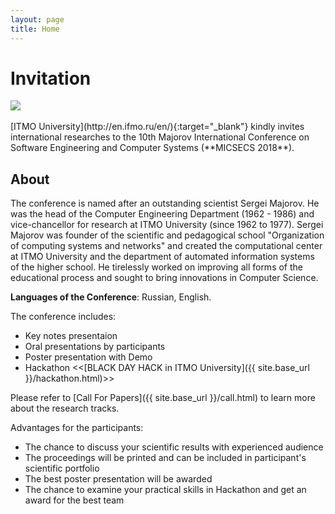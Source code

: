 ```yaml
---
layout: page
title: Home
---
```

# Invitation

<div >
      <img src="{{ site.base_url }}/img/itmo.jpeg">
</div>

<br>
[ITMO University](http://en.ifmo.ru/en/){:target="_blank"} kindly invites international researches to the 10th Majorov International Conference on Software Engineering and Computer Systems (**MICSECS 2018**). 

## About

The conference is named after an outstanding scientist Sergei Majorov. He was the head of the Computer Engineering Department (1962 - 1986) and vice-chancellor for research at ITMO University (since 1962 to 1977). Sergei Majorov was founder of the scientific and pedagogical school  "Organization of computing systems and networks" and created the computational center at ITMO University and the department of automated information systems of the higher school. He tirelessly worked on improving all forms of the educational process and sought to bring innovations in Computer Science.

**Languages of the Conference**: Russian, English.

The conference includes:

* Key notes presentaion 
* Oral presentations by participants
* Poster presentation with Demo
* Hackathon <<[BLACK DAY HACK in ITMO University]({{ site.base_url }}/hackathon.html)>>

Please refer to [Call For Papers]({{ site.base_url }}/call.html) to learn more about the research tracks.

Advantages for the participants:

* The chance to discuss your scientific results with experienced audience
* The proceedings will be printed and can be included in participant's scientific portfolio
* The best poster presentation will be awarded
* The chance to examine your practical skills in Hackathon and get an award for the best team 

[//]: # (The proceedings will be printed and selectively indexed by DBLP and Scopus data bases)

